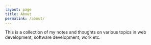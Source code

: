 ```yaml
---
layout: page
title: About
permalink: /about/
---
```


This is a collection of my notes and thoughts on various topics in web development, software development, work etc. 

